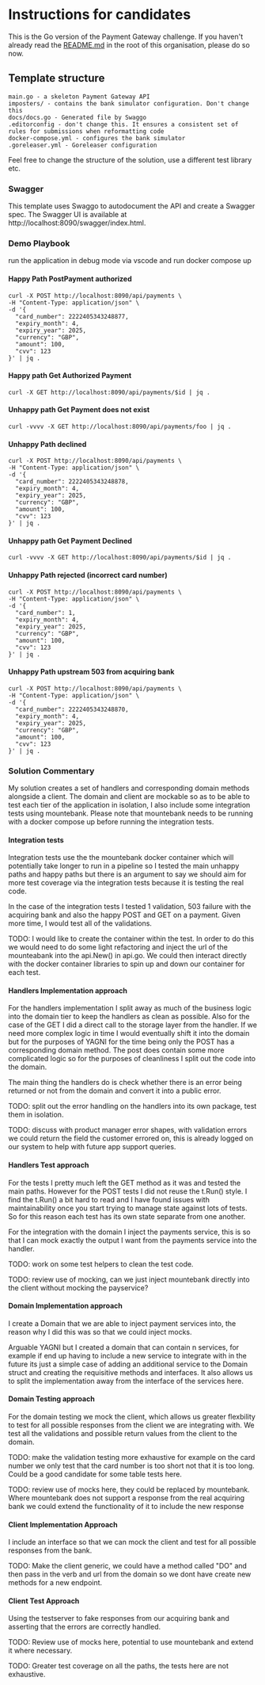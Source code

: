 # Instructions for candidates

This is the Go version of the Payment Gateway challenge. If you haven't already read the [README.md](https://github.com/cko-recruitment/) in the root of this organisation, please do so now. 

## Template structure
```
main.go - a skeleton Payment Gateway API
imposters/ - contains the bank simulator configuration. Don't change this
docs/docs.go - Generated file by Swaggo
.editorconfig - don't change this. It ensures a consistent set of rules for submissions when reformatting code
docker-compose.yml - configures the bank simulator
.goreleaser.yml - Goreleaser configuration
```

Feel free to change the structure of the solution, use a different test library etc.

### Swagger
This template uses Swaggo to autodocument the API and create a Swagger spec. The Swagger UI is available at http://localhost:8090/swagger/index.html.

### Demo Playbook

run the application in debug mode via vscode and run docker compose up

#### Happy Path PostPayment authorized
```
curl -X POST http://localhost:8090/api/payments \
-H "Content-Type: application/json" \
-d '{
  "card_number": 2222405343248877,  
  "expiry_month": 4,
  "expiry_year": 2025,
  "currency": "GBP",
  "amount": 100,
  "cvv": 123
}' | jq .
```

#### Happy path Get Authorized Payment
```
curl -X GET http://localhost:8090/api/payments/$id | jq .
```
#### Unhappy path Get Payment does not exist
```
curl -vvvv -X GET http://localhost:8090/api/payments/foo | jq .
```
#### Unhappy Path declined
```
curl -X POST http://localhost:8090/api/payments \
-H "Content-Type: application/json" \
-d '{
  "card_number": 2222405343248878,  
  "expiry_month": 4,
  "expiry_year": 2025,
  "currency": "GBP",
  "amount": 100,
  "cvv": 123
}' | jq .
```
#### Unhappy path Get Payment Declined
```
curl -vvvv -X GET http://localhost:8090/api/payments/$id | jq .
```
#### Unhappy Path rejected (incorrect card number)
```
curl -X POST http://localhost:8090/api/payments \
-H "Content-Type: application/json" \
-d '{
  "card_number": 1,               
  "expiry_month": 4,
  "expiry_year": 2025,
  "currency": "GBP",
  "amount": 100,
  "cvv": 123
}' | jq .
```
#### Unhappy Path upstream 503 from acquiring bank
```
curl -X POST http://localhost:8090/api/payments \
-H "Content-Type: application/json" \
-d '{
  "card_number": 2222405343248870,  
  "expiry_month": 4,
  "expiry_year": 2025,
  "currency": "GBP",
  "amount": 100,
  "cvv": 123
}' | jq .
```
### Solution Commentary

My solution creates a set of handlers and corresponding domain methods alongside a client.  The domain and client are mockable so as to be able to test each tier of the application in isolation, I also include some integration tests using mountebank.  Please note that mountebank needs to be running with a docker compose up before running the integration tests.

#### Integration tests

Integration tests use the the mountebank docker container which will potentially take longer to run in a pipeline so I tested the main unhappy paths and happy paths but there is an argument to say we should aim for more test coverage via the integration tests because it is testing the real code.

In the case of the integration tests I tested 1 validation, 503 failure with the acquiring bank and also the happy POST and GET on a payment.  Given more time, I would test all of the validations.  

TODO: I would like to create the container within the test.  In order to do this we would need to do some light refactoring and inject the url of the mounteabank into the api.New() in api.go.  We could then interact directly with the docker container libraries to spin up and down our container for each test.

#### Handlers Implementation approach

For the handlers implementation I split away as much of the business logic into the domain tier to keep the handlers as clean as possible.  Also for the case of the GET I did a direct call to the storage layer from the handler.  If we need more complex logic in time I would eventually shift it into the domain but for the purposes of YAGNI for the time being only the POST has a corresponding domain method.  The post does contain some more complicated logic so for the purposes of cleanliness I split out the code into the domain.

The main thing the handlers do is check whether there is an error being returned or not from the domain and convert it into a public error.

TODO: split out the error handling on the handlers into its own package, test them in isolation.

TODO: discuss with product manager error shapes, with validation errors we could return the field the customer errored on, this is already logged on our system to help with future app support queries.

#### Handlers Test approach

For the tests I pretty much left the GET method as it was and tested the main paths.
However for the POST tests I did not reuse the t.Run() style. I find the t.Run() a bit hard to read and I have found issues with maintainability once you start trying to manage state against lots of tests.  So for this reason each test has its own state separate from one another.

For the integration with the domain I inject the payments service, this is so that I can mock exactly the output I want from the payments service into the handler.

TODO: work on some test helpers to clean the test code.

TODO: review use of mocking, can we just inject mountebank directly into the client without mocking the payservice?

#### Domain Implementation approach

I create a Domain that we are able to inject payment services into, the reason why I did this was so that we could inject mocks.

Arguable YAGNI but I created a domain that can contain n services, for example if end up having to include a new service to integrate with in the future its just a simple case of adding an additional service to the Domain struct and creating the requisitive methods and interfaces.  It also allows us to split the implementation away from the interface of the services here.

#### Domain Testing approach

For the domain testing we mock the client, which allows us greater flexbility to test for all possible responses from the client we are integrating with.  We test all the validations and possible return values from the client to the domain.

TODO: make the validation testing more exhaustive for example on the card number we only test that the card number is too short not that it is too long.  Could be a good candidate for some table tests here.

TODO: review use of mocks here, they could be replaced by mountebank.  Where mountebank does not support a response from the real acquiring bank we could extend the functionality of it to include the new response

#### Client Implementation Approach

I include an interface so that we can mock the client and test for all possible responses from the bank.

TODO: Make the client generic, we could have a method called "DO" and then pass in the verb and url from the domain so we dont have create new methods for a new endpoint.

#### Client Test Approach

Using the testserver to fake responses from our acquiring bank and asserting that the errors are correctly handled.

TODO: Review use of mocks here, potential to use mountebank and extend it where necessary.

TODO: Greater test coverage on all the paths, the tests here are not exhaustive.